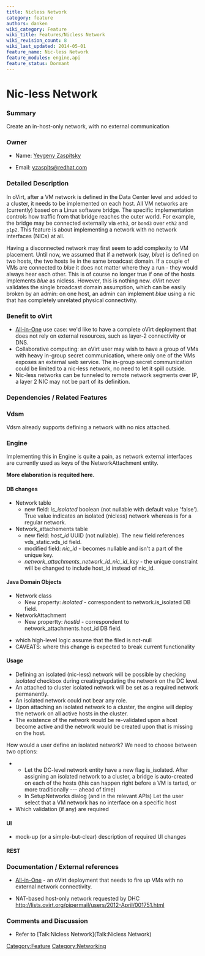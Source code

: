 ```yaml
---
title: Nicless Network
category: feature
authors: danken
wiki_category: Feature
wiki_title: Features/Nicless Network
wiki_revision_count: 8
wiki_last_updated: 2014-05-01
feature_name: Nic-less Network
feature_modules: engine,api
feature_status: Dormant
---
```


# Nic-less Network

### Summary

Create an in-host-only network, with no external communication

### Owner

*   Name: [Yevgeny Zaspitsky](User:yevgenyz)

<!-- -->

*   Email: <yzaspits@redhat.com>

### Detailed Description

In oVirt, after a VM network is defined in the Data Center level and added to a cluster, it needs to be implemented on each host. All VM networks are (currently) based on a Linux software bridge. The specific implementation controls how traffic from that bridge reaches the outer world. For example, the bridge may be connected externally via `eth3`, or `bond3` over `eth2` and `p1p2`. This feature is about implementing a network with no network interfaces (NICs) at all.

Having a disconnected network may first seem to add complexity to VM placement. Until now, we assumed that if a network (say, *blue*) is defined on two hosts, the two hosts lie in the same broadcast domain. If a couple of VMs are connected to *blue* it does not matter where they a run - they would always hear each other. This is of course no longer true if one of the hosts implements *blue* as nicless. However, this is nothing new. oVirt never validates the single broadcast domain assumption, which can be easily broken by an admin: on one host, an admin can implement *blue* using a nic that has completely unrelated physical connectivity.

### Benefit to oVirt

*   [All-in-One](Feature/AllInOne) use case: we'd like to have a complete oVirt deployment that does not rely on external resources, such as layer-2 connectivity or DNS.
*   Collaborative computing: an oVirt user may wish to have a group of VMs with heavy in-group secret communication, where only one of the VMs exposes an external web service. The in-group secret communication could be limited to a nic-less network, no need to let it spill outside.
*   Nic-less networks can be tunneled to remote network segments over IP, a layer 2 NIC may not be part of its definition.

### Dependencies / Related Features

### Vdsm

Vdsm already supports defining a network with no nics attached.

### Engine

Implementing this in Engine is quite a pain, as network external interfaces are currently used as keys of the NetworkAttachment entity.

**More elaboration is requited here.**

#### DB changes

*   Network table
    -   new field: *is_isolated* boolean (not nullable with default value 'false'). True value indicates an isolated (nicless) network whereas is for a regular network.
*   Network_attachements table
    -   new field: *host_id* UUID (not nullable). The new field references vds_static.vds_id field.
    -   modified field: *nic_id* - becomes nullable and isn't a part of the unique key.
    -   *network_attachments_network_id_nic_id_key* - the unique constraint will be changed to include host_id instead of nic_id.

#### Java Domain Objects

*   Network class
    -   New property: *isolated* - correspondent to network.is_isolated DB field.
*   NetworkAttachment
    -   New propertty: *hostId* - correspondent to network_attachments.host_id DB field.

<!-- -->

*   which high-level logic assume that the filed is not-null
*   CAVEATS: where this change is expected to break current functionality

#### Usage

*   Defining an isolated (nic-less) network will be possible by checking *isolated* checkbox during creating/updating the network on the DC level.
*   An attached to cluster isolated network will be set as a required network permanently.
*   An isolated network could not bear any role.
*   Upon attaching an isolated network to a cluster, the engine will deploy the network on all active hosts in the cluster.
*   The existence of the network would be re-validated upon a host become active and the network would be created upon that is missing on the host.

How would a user define an isolated network? We need to choose between two options:

*   -   Let the DC-level network entity have a new flag is_isolated. After assigning an isolated network to a cluster, a bridge is auto-created on each of the hosts (this can happen right before a VM is tarted, or more traditionally --- ahead of time)
    -   In SetupNetworks dialog (and in the relevant APIs) Let the user select that a VM network has no interface on a specific host
*   Which validation (if any) are required

#### UI

*   mock-up (or a simple-but-clear) description of required UI changes

#### REST

### Documentation / External references

*   [All-in-One](Feature/AllInOne) - an oVirt deployment that needs to fire up VMs with no external network connectivity.

<!-- -->

*   NAT-based host-only network requested by DHC <http://lists.ovirt.org/pipermail/users/2012-April/001751.html>

### Comments and Discussion

*   Refer to [Talk:Nicless Network](Talk:Nicless Network)

<Category:Feature> <Category:Networking>
